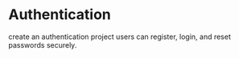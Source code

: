 # Authentication
create an authentication project users can register, login, and reset passwords securely.
